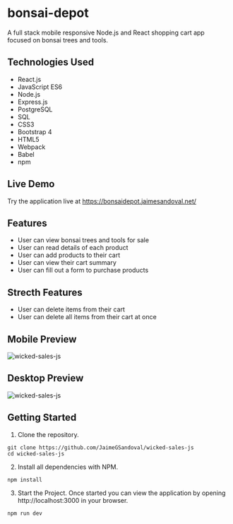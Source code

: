 # bonsai-depot
A full stack mobile responsive Node.js and React shopping cart app focused on bonsai trees and tools.

## Technologies Used
- React.js
- JavaScript ES6
- Node.js
- Express.js
- PostgreSQL
- SQL
- CSS3
- Bootstrap 4
- HTML5
- Webpack
- Babel
- npm

## Live Demo
Try the application live at https://bonsaidepot.jaimesandoval.net/

## Features
- User can view bonsai trees and tools for sale
- User can read details of each product
- User can add products to their cart
- User can view their cart summary
- User can fill out a form to purchase products

## Strecth Features
- User can delete items from their cart
- User can delete all items from their cart at once

## Mobile Preview 
![wicked-sales-js](/server/public/images/bonsai-mobile.gif)

## Desktop Preview
![wicked-sales-js](/server/public/images/bonsai-desktop.gif)

## Getting Started
1. Clone the repository.
```shell
git clone https://github.com/JaimeGSandoval/wicked-sales-js
cd wicked-sales-js
```
2. Install all dependencies with NPM.
```
npm install
```
3. Start the Project. Once started you can view the application by opening http://localhost:3000 in your browser.
```
npm run dev
```

